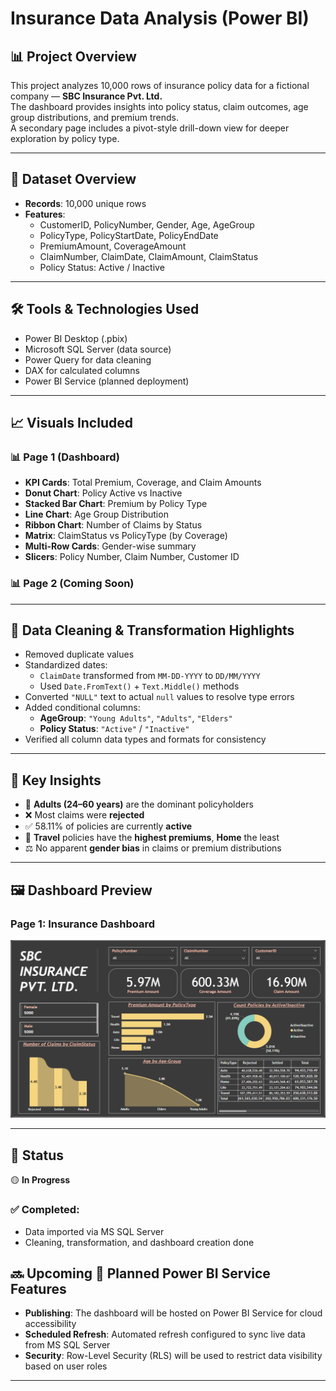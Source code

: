 # Insurance Data Analysis (Power BI)

## 📊 Project Overview
This project analyzes 10,000 rows of insurance policy data for a fictional company — **SBC Insurance Pvt. Ltd.**  
The dashboard provides insights into policy status, claim outcomes, age group distributions, and premium trends.  
A secondary page includes a pivot-style drill-down view for deeper exploration by policy type.

---

## 📁 Dataset Overview

- **Records**: 10,000 unique rows
- **Features**:
  - CustomerID, PolicyNumber, Gender, Age, AgeGroup
  - PolicyType, PolicyStartDate, PolicyEndDate
  - PremiumAmount, CoverageAmount
  - ClaimNumber, ClaimDate, ClaimAmount, ClaimStatus
  - Policy Status: Active / Inactive

---

## 🛠 Tools & Technologies Used
- Power BI Desktop (.pbix)
- Microsoft SQL Server (data source)
- Power Query for data cleaning
- DAX for calculated columns
- Power BI Service (planned deployment)

---

## 📈 Visuals Included

### 📊 Page 1 (Dashboard)
- **KPI Cards**: Total Premium, Coverage, and Claim Amounts
- **Donut Chart**: Policy Active vs Inactive
- **Stacked Bar Chart**: Premium by Policy Type
- **Line Chart**: Age Group Distribution
- **Ribbon Chart**: Number of Claims by Status
- **Matrix**: ClaimStatus vs PolicyType (by Coverage)
- **Multi-Row Cards**: Gender-wise summary
- **Slicers**: Policy Number, Claim Number, Customer ID

### 📊 Page 2 (Coming Soon)

---

## 🧹 Data Cleaning & Transformation Highlights

- Removed duplicate values
- Standardized dates:
  - `ClaimDate` transformed from `MM-DD-YYYY` to `DD/MM/YYYY`
  - Used `Date.FromText()` + `Text.Middle()` methods
- Converted `"NULL"` text to actual `null` values to resolve type errors
- Added conditional columns:
  - **AgeGroup**: `"Young Adults"`, `"Adults"`, `"Elders"`
  - **Policy Status**: `"Active"` / `"Inactive"`
- Verified all column data types and formats for consistency

---

## 📌 Key Insights

- 👵 **Adults (24–60 years)** are the dominant policyholders
- ❌ Most claims were **rejected**
- ✅ 58.11% of policies are currently **active**
- 🧳 **Travel** policies have the **highest premiums**, **Home** the least
- ⚖️ No apparent **gender bias** in claims or premium distributions

---

## 🖼️ Dashboard Preview

### Page 1: Insurance Dashboard
![Dashboard](Screenshots/Dashboard_Overview.png)

---

## 🚧 Status
🟡 **In Progress**

### ✅ Completed:
- Data imported via MS SQL Server
- Cleaning, transformation, and dashboard creation done

## 🔜 Upcoming 🔄 Planned Power BI Service Features
- **Publishing**: The dashboard will be hosted on Power BI Service for cloud accessibility
- **Scheduled Refresh**: Automated refresh configured to sync live data from MS SQL Server
- **Security**: Row-Level Security (RLS) will be used to restrict data visibility based on user roles

---

